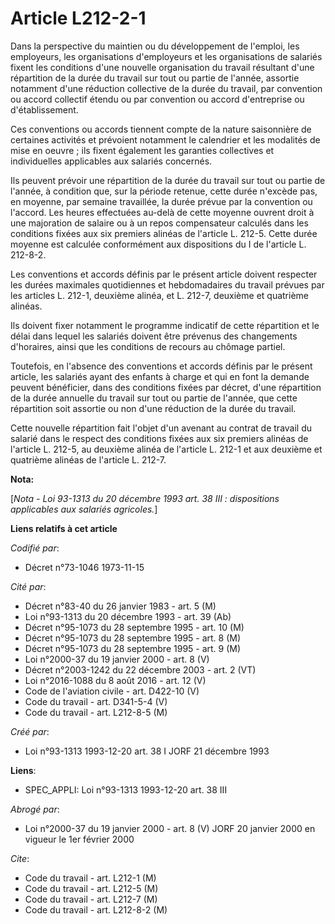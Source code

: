 # Article L212-2-1

Dans la perspective du maintien ou du développement de l'emploi, les employeurs, les organisations d'employeurs et les
organisations de salariés fixent les conditions d'une nouvelle organisation du travail résultant d'une répartition de la
durée du travail sur tout ou partie de l'année, assortie notamment d'une réduction collective de la durée du travail, par
convention ou accord collectif étendu ou par convention ou accord d'entreprise ou d'établissement.

Ces conventions ou accords tiennent compte de la nature saisonnière de certaines activités et prévoient notamment le
calendrier et les modalités de mise en oeuvre ; ils fixent également les garanties collectives et individuelles applicables
aux salariés concernés.

Ils peuvent prévoir une répartition de la durée du travail sur tout ou partie de l'année, à condition que, sur la période
retenue, cette durée n'excède pas, en moyenne, par semaine travaillée, la durée prévue par la convention ou l'accord. Les
heures effectuées au-delà de cette moyenne ouvrent droit à une majoration de salaire ou à un repos compensateur calculés dans
les conditions fixées aux six premiers alinéas de l'article L. 212-5. Cette durée moyenne est calculée conformément aux
dispositions du I de l'article L. 212-8-2.

Les conventions et accords définis par le présent article doivent respecter les durées maximales quotidiennes et
hebdomadaires du travail prévues par les articles L. 212-1, deuxième alinéa, et L. 212-7, deuxième et quatrième alinéas.

Ils doivent fixer notamment le programme indicatif de cette répartition et le délai dans lequel les salariés doivent être
prévenus des changements d'horaires, ainsi que les conditions de recours au chômage partiel.

Toutefois, en l'absence des conventions et accords définis par le présent article, les salariés ayant des enfants à charge et
qui en font la demande peuvent bénéficier, dans des conditions fixées par décret, d'une répartition de la durée annuelle du
travail sur tout ou partie de l'année, que cette répartition soit assortie ou non d'une réduction de la durée du travail.

Cette nouvelle répartition fait l'objet d'un avenant au contrat de travail du salarié dans le respect des conditions fixées
aux six premiers alinéas de l'article L. 212-5, au deuxième alinéa de l'article L. 212-1 et aux deuxième et quatrième alinéas
de l'article L. 212-7.

**Nota:**

[*Nota - Loi 93-1313 du 20 décembre 1993 art. 38 III : dispositions applicables aux salariés agricoles.*]

**Liens relatifs à cet article**

_Codifié par_:

  - Décret n°73-1046 1973-11-15

_Cité par_:

  - Décret n°83-40 du 26 janvier 1983 - art. 5 (M)
  - Loi n°93-1313 du 20 décembre 1993 - art. 39 (Ab)
  - Décret n°95-1073 du 28 septembre 1995 - art. 10 (M)
  - Décret n°95-1073 du 28 septembre 1995 - art. 8 (M)
  - Décret n°95-1073 du 28 septembre 1995 - art. 9 (M)
  - Loi n°2000-37 du 19 janvier 2000 - art. 8 (V)
  - Décret n°2003-1242 du 22 décembre 2003 - art. 2 (VT)
  - Loi n°2016-1088 du 8 août 2016 - art. 12 (V)
  - Code de l'aviation civile - art. D422-10 (V)
  - Code du travail - art. D341-5-4 (V)
  - Code du travail - art. L212-8-5 (M)

_Créé par_:

  - Loi n°93-1313 1993-12-20 art. 38 I JORF 21 décembre 1993

**Liens**:

  - SPEC_APPLI: Loi n°93-1313 1993-12-20 art. 38 III

_Abrogé par_:

  - Loi n°2000-37 du 19 janvier 2000 - art. 8 (V) JORF 20 janvier 2000 en vigueur le 1er février 2000

_Cite_:

  - Code du travail - art. L212-1 (M)
  - Code du travail - art. L212-5 (M)
  - Code du travail - art. L212-7 (M)
  - Code du travail - art. L212-8-2 (M)
